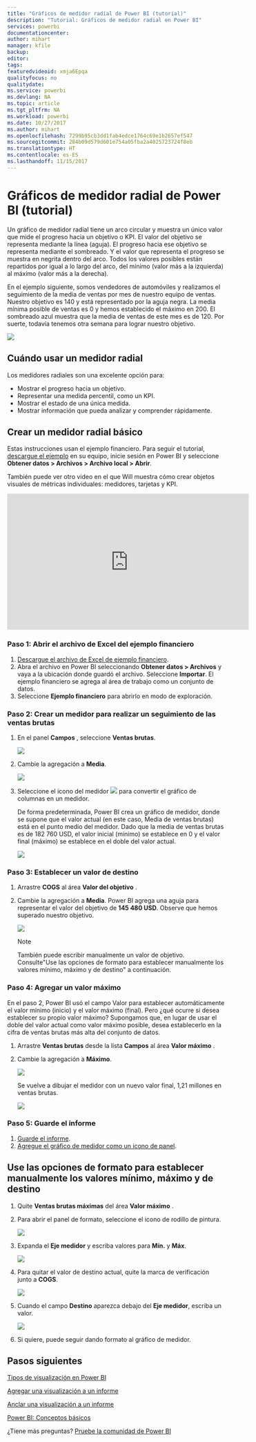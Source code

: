 ```yaml
---
title: "Gráficos de medidor radial de Power BI (tutorial)"
description: "Tutorial: Gráficos de medidor radial en Power BI"
services: powerbi
documentationcenter: 
author: mihart
manager: kfile
backup: 
editor: 
tags: 
featuredvideoid: xmja6Epqa
qualityfocus: no
qualitydate: 
ms.service: powerbi
ms.devlang: NA
ms.topic: article
ms.tgt_pltfrm: NA
ms.workload: powerbi
ms.date: 10/27/2017
ms.author: mihart
ms.openlocfilehash: 7299b95cb3dd1fab4edce1764c69e1b2657ef547
ms.sourcegitcommit: 284b09d579d601e754a05fba2a4025723724f8eb
ms.translationtype: HT
ms.contentlocale: es-ES
ms.lasthandoff: 11/15/2017
---
```

# <a name="radial-gauge-charts-in-power-bi-tutorial"></a>Gráficos de medidor radial de Power BI (tutorial)
Un gráfico de medidor radial tiene un arco circular y muestra un único valor que mide el progreso hacia un objetivo o KPI.  El valor del objetivo se representa mediante la línea (aguja). El progreso hacia ese objetivo se representa mediante el sombreado.  Y el valor que representa el progreso se muestra en negrita dentro del arco. Todos los valores posibles están repartidos por igual a lo largo del arco, del mínimo (valor más a la izquierda) al máximo (valor más a la derecha).

En el ejemplo siguiente, somos vendedores de automóviles y realizamos el seguimiento de la media de ventas por mes de nuestro equipo de ventas. Nuestro objetivo es 140 y está representado por la aguja negra.  La media mínima posible de ventas es 0 y hemos establecido el máximo en 200.  El sombreado azul muestra que la media de ventas de este mes es de 120. Por suerte, todavía tenemos otra semana para lograr nuestro objetivo.

![](media/power-bi-visualization-radial-gauge-charts/gauge_m.png)

## <a name="when-to-use-a-radial-gauge"></a>Cuándo usar un medidor radial
Los medidores radiales son una excelente opción para:

* Mostrar el progreso hacia un objetivo.
* Representar una medida percentil, como un KPI.
* Mostrar el estado de una única medida.
* Mostrar información que pueda analizar y comprender rápidamente.

## <a name="create-a-basic-radial-gauge"></a>Crear un medidor radial básico
Estas instrucciones usan el ejemplo financiero. Para seguir el tutorial, [descargue el ejemplo](http://go.microsoft.com/fwlink/?LinkID=521962) en su equipo, inicie sesión en Power BI y seleccione **Obtener datos \> Archivos \> Archivo local > Abrir**. 

También puede ver otro video en el que Will muestra cómo crear objetos visuales de métricas individuales: medidores, tarjetas y KPI.

<iframe width="560" height="315" src="https://www.youtube.com/embed/xmja6EpqaO0?list=PL1N57mwBHtN0JFoKSR0n-tBkUJHeMP2cP" frameborder="0" allowfullscreen></iframe>

### <a name="step-1-open-the-financial-sample-excel-file"></a>Paso 1: Abrir el archivo de Excel del ejemplo financiero
1. [Descargue el archivo de Excel de ejemplo financiero](sample-financial-download.md).
2. Abra el archivo en Power BI seleccionando **Obtener datos \> Archivos** y vaya a la ubicación donde guardó el archivo. Seleccione **Importar**. El ejemplo financiero se agrega al área de trabajo como un conjunto de datos.
3. Seleccione **Ejemplo financiero** para abrirlo en modo de exploración.

### <a name="step-2-create-a-gauge-to-track-gross-sales"></a>Paso 2: Crear un medidor para realizar un seguimiento de las ventas brutas
1. En el panel **Campos** , seleccione **Ventas brutas**.
   
   ![](media/power-bi-visualization-radial-gauge-charts/grosssalesvalue_new.png)
2. Cambie la agregación a **Media**.
   
   ![](media/power-bi-visualization-radial-gauge-charts/changetoaverage_new.png)
3. Seleccione el icono del medidor ![](media/power-bi-visualization-radial-gauge-charts/gaugeicon_new.png) para convertir el gráfico de columnas en un medidor.
   
   De forma predeterminada, Power BI crea un gráfico de medidor, donde se supone que el valor actual (en este caso, Media de ventas brutas) está en el punto medio del medidor. Dado que la media de ventas brutas es de 182 760 USD, el valor inicial (mínimo) se establece en 0 y el valor final (máximo) se establece en el doble del valor actual.
   
   ![](media/power-bi-visualization-radial-gauge-charts/gauge_no_target.png)

### <a name="step-3-set-a-target-value"></a>Paso 3: Establecer un valor de destino
1. Arrastre **COGS** al área **Valor del objetivo** .
2. Cambie la agregación a **Media**.
   Power BI agrega una aguja para representar el valor del objetivo de **145 480 USD**. Observe que hemos superado nuestro objetivo.
   
   ![](media/power-bi-visualization-radial-gauge-charts/gaugeinprogress_new.png)
   
   > [!NOTE]
   > También puede escribir manualmente un valor de objetivo.  Consulte"Use las opciones de formato para establecer manualmente los valores mínimo, máximo y de destino" a continuación.
   > 
   > 

### <a name="step-4-set-a-maximum-value"></a>Paso 4: Agregar un valor máximo
En el paso 2, Power BI usó el campo Valor para establecer automáticamente el valor mínimo (inicio) y el valor máximo (final).  Pero ¿qué ocurre si desea establecer su propio valor máximo?  Supongamos que, en lugar de usar el doble del valor actual como valor máximo posible, desea establecerlo en la cifra de ventas brutas más alta del conjunto de datos. 

1. Arrastre **Ventas brutas** desde la lista **Campos** al área **Valor máximo** .
2. Cambie la agregación a **Máximo**.
   
   ![](media/power-bi-visualization-radial-gauge-charts/setmaximum_new.png)
   
   Se vuelve a dibujar el medidor con un nuevo valor final, 1,21 millones en ventas brutas.
   
   ![](media/power-bi-visualization-radial-gauge-charts/power-bi-final-gauge.png)

### <a name="step-5-save-your-report"></a>Paso 5: Guarde el informe
1. [Guarde el informe](service-report-save.md).
2. [Agregue el gráfico de medidor como un icono de panel](service-dashboard-tiles.md). 

## <a name="use-formatting-options-to-manually-set-minimum-maximum-and-target-values"></a>Use las opciones de formato para establecer manualmente los valores mínimo, máximo y de destino
1. Quite **Ventas brutas máximas** del área **Valor máximo** .
2. Para abrir el panel de formato, seleccione el icono de rodillo de pintura.
   
   ![](media/power-bi-visualization-radial-gauge-charts/power-bi-roller.png)
3. Expanda el **Eje medidor** y escriba valores para **Mín.** y **Máx**.
   
    ![](media/power-bi-visualization-radial-gauge-charts/power-bi-gauge-axis.png)
4. Para quitar el valor de destino actual, quite la marca de verificación junto a **COGS**.
   
    ![](media/power-bi-visualization-radial-gauge-charts/pbi_remove_target.png)
5. Cuando el campo **Destino** aparezca debajo del **Eje medidor**, escriba un valor.
   
    ![](media/power-bi-visualization-radial-gauge-charts/power-bi-gauge-target.png)
6. Si quiere, puede seguir dando formato al gráfico de medidor.

## <a name="next-steps"></a>Pasos siguientes
[Tipos de visualización en Power BI](power-bi-visualization-types-for-reports-and-q-and-a.md)

[Agregar una visualización a un informe](power-bi-report-add-visualizations-i.md)

[Anclar una visualización a un informe](service-dashboard-pin-tile-from-report.md)

[Power BI: Conceptos básicos](service-basic-concepts.md)

¿Tiene más preguntas? [Pruebe la comunidad de Power BI](http://community.powerbi.com/)

